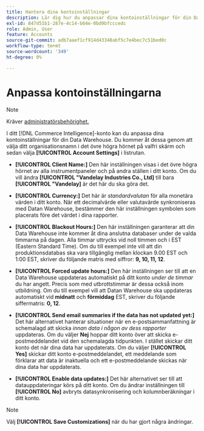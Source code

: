 ```yaml
---
title: Hantera dina kontoinställningar
description: Lär dig hur du anpassar dina kontoinställningar för din Data Warehouse.
exl-id: 847d51b1-287e-4c14-b64e-0bd9bfcccedc
role: Admin, User
feature: Accounts
source-git-commit: adb7aaef1cf914d43348abf5c7e4bec7c51bed0c
workflow-type: tm+mt
source-wordcount: '349'
ht-degree: 0%

---
```


# Anpassa kontoinställningarna

>[!NOTE]
>
>Kräver [administratörsbehörighet.](../../administrator/user-management/user-management.md)

I ditt [!DNL Commerce Intelligence]-konto kan du anpassa dina kontoinställningar för din Data Warehouse. Du kommer åt dessa genom att välja ditt organisationsnamn i det övre högra hörnet på valfri skärm och sedan välja **[!UICONTROL Account Settings]** i listrutan.

* **[!UICONTROL Client Name:]** Den här inställningen visas i det övre högra hörnet av alla instrumentpaneler och på andra ställen i ditt konto. Om du vill ändra **[!UICONTROL "Vandelay Industries Co., Ltd]** till bara **[!UICONTROL "Vandelay]** är det här du ska göra det.

* **[!UICONTROL Currency:]** Det här är *standardvalutan* för alla monetära värden i ditt konto. När ett decimalvärde eller valutavärde synkroniseras med Datan Warehouse, bestämmer den här inställningen symbolen som placerats före det värdet i dina rapporter.

* **[!UICONTROL Blackout Hours:]** Den här inställningen garanterar att din Data Warehouse inte kommer åt dina anslutna databaser under de valda timmarna på dagen. Alla timmar uttrycks vid noll timmen och i EST (Eastern Standard Time). Om du till exempel inte vill att din produktionsdatabas ska vara tillgänglig mellan klockan 9.00 EST och 1:00 EST, skriver du följande matris med siffror: **9, 10, 11, 12**.

* **[!UICONTROL Forced update hours:]** Den här inställningen ser till att en Data Warehouse uppdateras automatiskt på ditt konto *under de timmar* du har angett. Precis som med utbrottstimmar är dessa också inom utbildning. Om du till exempel vill att Datan Warehouse ska uppdateras automatiskt vid **midnatt** och **förmiddag** EST, skriver du följande siffermatris: **0, 12**.

* **[!UICONTROL Send email summaries if the data has not updated yet:]** Det här alternativet hanterar situationer när en e-postsammanfattning är schemalagd att skicka *innan data i någon av dess rapporter* uppdateras. Om du väljer **Nej** hoppar ditt konto över att skicka e-postmeddelandet vid den schemalagda tidpunkten. I stället skickar ditt konto det när dina data har uppdaterats. Om du väljer **[!UICONTROL Yes]** skickar ditt konto e-postmeddelandet, ett meddelande som förklarar att data är inaktuella och ett e-postmeddelande skickas när dina data har uppdaterats.

* **[!UICONTROL Enable data updates:]** Det här alternativet ser till att datauppdateringar körs på ditt konto. Om du ändrar inställningen till **[!UICONTROL No]** avbryts datasynkronisering och kolumnberäkningar i ditt konto.

>[!NOTE]
>
>Välj **[!UICONTROL Save Customizations]** när du har gjort några ändringar.
